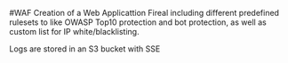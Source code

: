 #WAF
Creation of a Web Applicattion Fireal including different predefined rulesets to like OWASP Top10 protection and bot protection, as well as custom list for IP white/blacklisting.

Logs are stored in an S3 bucket with SSE